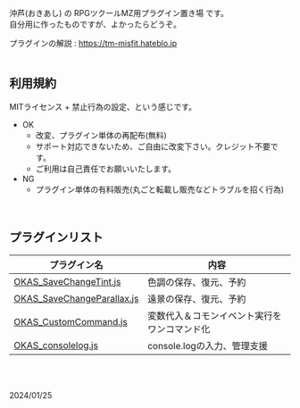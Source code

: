 沖芦(おきあし) の RPGツクールMZ用プラグイン置き場 です。  
自分用に作ったものですが、よかったらどうぞ。
  
プラグインの解説  : https://tm-misfit.hateblo.jp
<br><br>
  
## 利用規約

MITライセンス + 禁止行為の設定、という感じです。
- OK
  - 改変、プラグイン単体の再配布(無料)
  - サポート対応できないため、ご自由に改変下さい。クレジット不要です。
  - ご利用は自己責任でお願いいたします。  
- NG
  - プラグイン単体の有料販売(丸ごと転載し販売などトラブルを招く行為)
<br>  
  
  
## プラグインリスト

| プラグイン名 | 内容 |
| ------------- | ------------- |
| [OKAS_SaveChangeTint.js](https://github.com/okiashi/RPGMakerMZ/blob/main/OKAS_SaveChangeTint.js)  | 色調の保存、復元、予約  |
| [OKAS_SaveChangeParallax.js](https://github.com/okiashi/RPGMakerMZ/blob/main/OKAS_SaveChangeParallax.js)  | 遠景の保存、復元、予約  |
| [OKAS_CustomCommand.js](https://github.com/okiashi/RPGMakerMZ/blob/main/OKAS_CustomCommand.js)  | 変数代入＆コモンイベント実行をワンコマンド化  |
| [OKAS_consolelog.js](https://github.com/okiashi/RPGMakerMZ/blob/main/OKAS_consolelog.js)  | console.logの入力、管理支援   |  
  
<br>
<br>
  
2024/01/25
